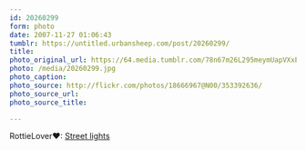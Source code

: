 ```yaml
---
id: 20260299
form: photo
date: 2007-11-27 01:06:43
tumblr: https://untitled.urbansheep.com/post/20260299/
title:
photo_original_url: https://64.media.tumblr.com/78n67m26L295meymUapVXxE4_1280.jpg
photo: /media/20260299.jpg
photo_caption: 
photo_source: http://flickr.com/photos/18666967@N00/353392636/
photo_source_url:
photo_source_title:

---
```


<p>RottieLover♥: <a href="http://flickr.com/photos/18666967@N00/353392636/">Street lights</a></p>

